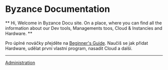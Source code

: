 # Byzance Documentation

** Hi, Welcome in Byzance Docu site. On a place, where you can find all the information about our Dev tools, Managements toos, Cloud & Instancies and Hardware. **



Pro úplné nováčky přejděte na [Beginner's Guide](/firststeps.md). Naučíš se jak přidat Hardware, udělat první vlastní program, nasadit Cloud a další. 









---

[Administration](https://www.gitbook.com/book/byzance/public-documentation/edit)

